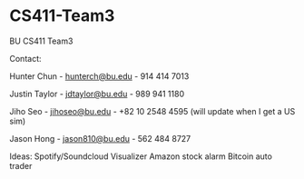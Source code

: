 # CS411-Team3
BU CS411 Team3

Contact:

Hunter Chun - hunterch@bu.edu - 914 414 7013

Justin Taylor - jdtaylor@bu.edu - 989 941 1180

Jiho Seo - jihoseo@bu.edu - +82 10 2548 4595 (will update when I get a US sim)

Jason Hong - jason810@bu.edu - 562 484 8727

Ideas:
Spotify/Soundcloud Visualizer
Amazon stock alarm
Bitcoin auto trader 
